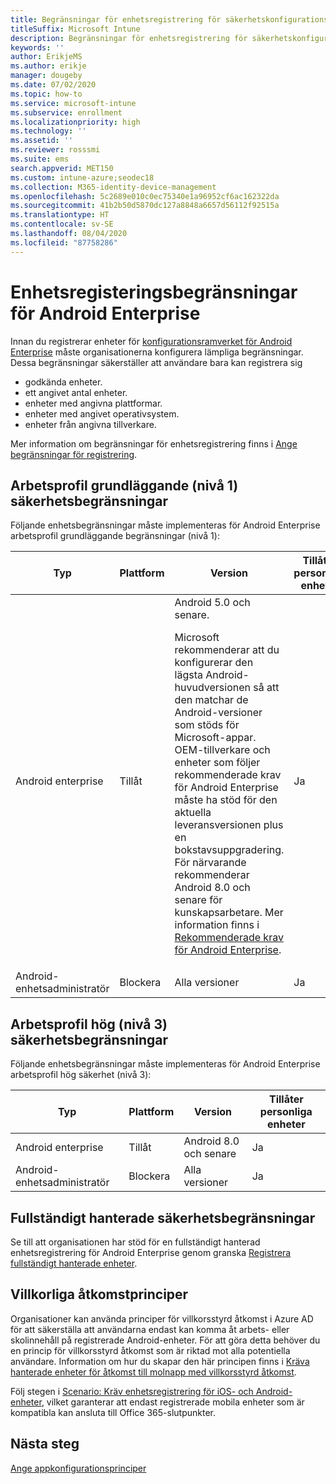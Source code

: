 ```yaml
---
title: Begränsningar för enhetsregistrering för säkerhetskonfigurationsramverket för Android Enterprise
titleSuffix: Microsoft Intune
description: Begränsningar för enhetsregistrering för säkerhetskonfigurationsramverket för Android Enterprise.
keywords: ''
author: ErikjeMS
ms.author: erikje
manager: dougeby
ms.date: 07/02/2020
ms.topic: how-to
ms.service: microsoft-intune
ms.subservice: enrollment
ms.localizationpriority: high
ms.technology: ''
ms.assetid: ''
ms.reviewer: rosssmi
ms.suite: ems
search.appverid: MET150
ms.custom: intune-azure;seodec18
ms.collection: M365-identity-device-management
ms.openlocfilehash: 5c2689e010c0ec75340e1a96952cf6ac162322da
ms.sourcegitcommit: 41b2b50d5870dc127a8848a6657d56112f92515a
ms.translationtype: HT
ms.contentlocale: sv-SE
ms.lasthandoff: 08/04/2020
ms.locfileid: "87758286"
---
```

# <a name="android-enterprise-device-enrollment-restrictions"></a>Enhetsregisteringsbegränsningar för Android Enterprise

Innan du registrerar enheter för [konfigurationsramverket för Android Enterprise](android-configuration-framework.md) måste organisationerna konfigurera lämpliga begränsningar. Dessa begränsningar säkerställer att användare bara kan registrera sig

- godkända enheter.
- ett angivet antal enheter.
- enheter med angivna plattformar.
- enheter med angivet operativsystem.
- enheter från angivna tillverkare.

Mer information om begränsningar för enhetsregistrering finns i [Ange begränsningar för registrering](enrollment-restrictions-set.md).

## <a name="work-profile-basic-level-1-security-restrictions"></a>Arbetsprofil grundläggande (nivå 1) säkerhetsbegränsningar

Följande enhetsbegränsningar måste implementeras för Android Enterprise arbetsprofil grundläggande begränsningar (nivå 1):

| Typ | Plattform | Version | Tillåter personliga enheter |
|--------|--------|--------|--------|
| Android enterprise | Tillåt | Android 5.0 och senare.<p>Microsoft rekommenderar att du konfigurerar den lägsta Android-huvudversionen så att den matchar de Android-versioner som stöds för Microsoft-appar. OEM-tillverkare och enheter som följer rekommenderade krav för Android Enterprise måste ha stöd för den aktuella leveransversionen plus en bokstavsuppgradering.   För närvarande rekommenderar Android 8.0 och senare för kunskapsarbetare. Mer information finns i [Rekommenderade krav för Android Enterprise](https://www.android.com/enterprise/recommended/requirements/). | Ja |
| Android-enhetsadministratör| Blockera | Alla versioner | Ja |

## <a name="work-profile-high-level-3-security-restrictions"></a>Arbetsprofil hög (nivå 3) säkerhetsbegränsningar
Följande enhetsbegränsningar måste implementeras för Android Enterprise arbetsprofil hög säkerhet (nivå 3):

| Typ | Plattform | Version | Tillåter personliga enheter |
|--------|--------|--------|--------|
| Android enterprise | Tillåt | Android 8.0 och senare | Ja |
| Android-enhetsadministratör| Blockera | Alla versioner | Ja |

## <a name="fully-managed-security-restrictions"></a>Fullständigt hanterade säkerhetsbegränsningar
Se till att organisationen har stöd för en fullständigt hanterad enhetsregistrering för Android Enterprise genom granska [Registrera fullständigt hanterade enheter](android-fully-managed-enroll.md#enroll-the-fully-managed-devices). 

## <a name="conditional-access-policies"></a>Villkorliga åtkomstprinciper
Organisationer kan använda principer för villkorsstyrd åtkomst i Azure AD för att säkerställa att användarna endast kan komma åt arbets- eller skolinnehåll på registrerade Android-enheter. För att göra detta behöver du en princip för villkorsstyrd åtkomst som är riktad mot alla potentiella användare. Information om hur du skapar den här principen finns i [Kräva hanterade enheter för åtkomst till molnapp med villkorsstyrd åtkomst](https://docs.microsoft.com/azure/active-directory/conditional-access/require-managed-devices). 

Följ stegen i [Scenario: Kräv enhetsregistrering för iOS- och Android-enheter](https://docs.microsoft.com/azure/active-directory/conditional-access/require-managed-devices#scenario-require-device-enrollment-for-ios-and-android-devices), vilket garanterar att endast registrerade mobila enheter som är kompatibla kan ansluta till Office 365-slutpunkter.

## <a name="next-steps"></a>Nästa steg

[Ange appkonfigurationsprinciper](android-app-configuration-policies.md)
